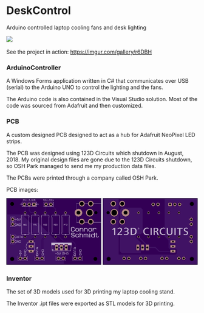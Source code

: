 # DeskControl
Arduino controlled laptop cooling fans and desk lighting

<img src="https://github.com/Connor14/DeskControl/raw/master/PCB/showcase_rgb.jpg" width="250" />

See the project in action: https://imgur.com/gallery/r6DBH

### ArduinoController
A Windows Forms application written in C# that communicates over USB (serial) to the Arduino UNO to control the lighting and the fans. 

The Arduino code is also contained in the Visual Studio solution. Most of the code was sourced from Adafruit and then customized.

### PCB
A custom designed PCB designed to act as a hub for Adafruit NeoPixel LED strips.

The PCB was designed using 123D Circuits which shutdown in August, 2018. My original design files are gone due to the 123D Circuits shutdown, so OSH Park managed to send me my production data files.

The PCBs were printed through a company called OSH Park.

PCB images:

<img src="https://github.com/Connor14/DeskControl/raw/master/PCB/pcb_front.png" width="250" />

<img src="https://github.com/Connor14/DeskControl/raw/master/PCB/pcb_back.png" width="250" />

### Inventor
The set of 3D models used for 3D printing my laptop cooling stand. 

The Inventor .ipt files were exported as STL models for 3D printing. 
